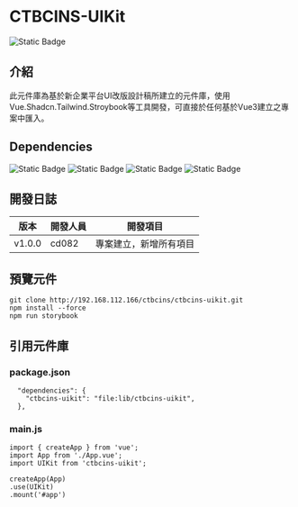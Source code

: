 # CTBCINS-UIKit
![Static Badge](https://img.shields.io/badge/version-1.0.0-green)

## 介紹
此元件庫為基於新企業平台UI改版設計稿所建立的元件庫，使用Vue.Shadcn.Tailwind.Stroybook等工具開發，可直接於任何基於Vue3建立之專案中匯入。

## Dependencies
![Static Badge](https://img.shields.io/badge/Vue-^3.4.21-%233fb984)
![Static Badge](https://img.shields.io/badge/Tailwindcss-^3.4.1-%2338bdf8?link=https://tailwindcss.com/)
![Static Badge](https://img.shields.io/badge/shadcn_vue-^0.10.3-%23303030?link=https://www.shadcn-vue.com/)
![Static Badge](https://img.shields.io/badge/Storybook-^8.0.0-%23ff4785?link=https://storybook.js.org/)

## 開發日誌
| 版本 | 開發人員 | 開發項目 |
| --- | --- | --- |
| v1.0.0 | cd082 | 專案建立，新增所有項目

## 預覽元件
```
git clone http://192.168.112.166/ctbcins/ctbcins-uikit.git
npm install --force
npm run storybook
```

## 引用元件庫
### **package.json**
```
  "dependencies": {
    "ctbcins-uikit": "file:lib/ctbcins-uikit",
  },
```
### **main.js**
```
import { createApp } from 'vue';
import App from './App.vue';
import UIKit from 'ctbcins-uikit';

createApp(App)
.use(UIKit)
.mount('#app')
```